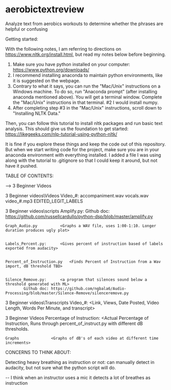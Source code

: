 # aerobictextreview

Analyze text from aerobics workouts to determine whether the phrases are helpful or confusing

Getting started:

With the following notes, I am referring to directions on https://www.nltk.org/install.html, but read my notes below before beginning.
1. Make sure you have python installed on your computer: https://www.python.org/downloads/
2. I recommend installing anaconda to maintain python environments, like it is suggested on the webpage.
3. Contrary to what it says, you can run the "Mac/Unix" instructions on a Windows machine. To do so, run "Anaconda prompt" (after installing anaconda mentioned above). You will get a terminal window. Complete the "Mac/Unix" instructions in that terminal. #2 I would install numpy.
4. After completing step #3 in the "Mac/Unix" instructions, scroll down to "Installing NLTK Data."

Then, you can follow this tutorial to install nltk packages and run basic text analysis. This should give us the foundation to get started: https://likegeeks.com/nlp-tutorial-using-python-nltk/

It is fine if you explore these things and keep the code out of this repository. But when we start writing code for the project, make sure you are in your anaconda environment with everything installed. I added a file I was using along with the tutorial to .gitignore so that I could keep it around, but not have it pushed.


TABLE OF CONTENTS: 

--> 3 Beginner Videos

3 Beginner videos\Videos
	Video_#: accompaniment.wav 	<Music from using spleeter>
		 vocals.wav 		<Vocals from using spleeter>
		 video_#.mp3 		<original recording in audacity>
		 EDITED_LEGIT_LABELS 	<labeled timestamp durations of sound detected in video>
	

3 Beginner videos\scripts
	Amplify.py:			<Amplifies a WAV file by a given scaling factor>
			Github doc: https://github.com/russellcardullo/python-dsp/blob/master/amplify.py

	
	Graph_Audio.py			<Graphs a WAV file, uses 1:00-1:10. Longer duration produces ugly plot>

	
	Labels_Percent.py: 		<Gives percent of instruction based of labels exported from audacity>


	Percent_of_Instruction.py 	<Finds Percent of Instruction from a Wav import, dB threshold TBD>


	Silence_Remove.py: 		<a program that silences sound below a threshold generated with ML>
			Github doc: https://github.com/ngbala6/Audio-Processing/blob/master/Silence-Remove/silenceremove.py



3 Beginner videos\Transcripts
	Video_#: 			<Link, Views, Date Posted, Video Length, Words Per Minute, and transcript>


3 Beginner Videos
	Percentage of Instruction: 	<Actual Percentage of Instruction, Runs through percent_of_instruct.py with
						different dB thresholds. 


	Graphs				<Graphs of dB's of each video at different time increments>




CONCERNS TO THINK ABOUT:

Detecting heavy breathing as instruction or not: can manually detect in audacity, but not sure what the python 
	script will do. 

-- I think when an instructor uses a mic it detects a lot of breathes as instruction